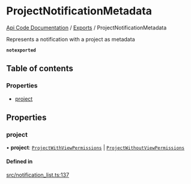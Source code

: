 # ProjectNotificationMetadata
 
[Api Code Documentation](../README.md) / [Exports](../modules.md) / ProjectNotificationMetadata

Represents a notification with a project as metadata

**`notexported`**

## Table of contents

### Properties

- [project](ProjectNotificationMetadata.md#project)

## Properties

### project

• **project**: [`ProjectWithViewPermissions`](ProjectWithViewPermissions.md) \| [`ProjectWithoutViewPermissions`](ProjectWithoutViewPermissions.md)

#### Defined in

[src/notification_list.ts:137](https://github.com/openkfw/TruBudget/blob/b9aaff0/api/src/notification_list.ts#L137)
